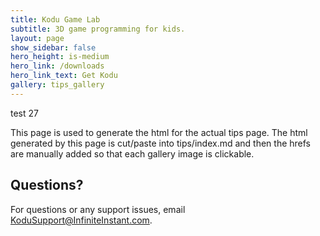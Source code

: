 ```yaml
---
title: Kodu Game Lab
subtitle: 3D game programming for kids.
layout: page
show_sidebar: false
hero_height: is-medium
hero_link: /downloads
hero_link_text: Get Kodu
gallery: tips_gallery
---
```


test 27


This page is used to generate the html for the actual tips page.  The html generated by this page is cut/paste into tips/index.md and then the hrefs are manually added so that each gallery image is clickable.


## Questions?
For questions or any support issues, email <KoduSupport@InfiniteInstant.com>.
 
